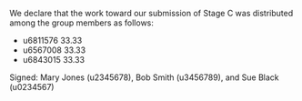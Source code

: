 We declare that the work toward our submission of Stage C was distributed among the group members as follows:

* u6811576 33.33
* u6567008 33.33
* u6843015 33.33

Signed: Mary Jones (u2345678), Bob Smith (u3456789), and Sue Black (u0234567)
